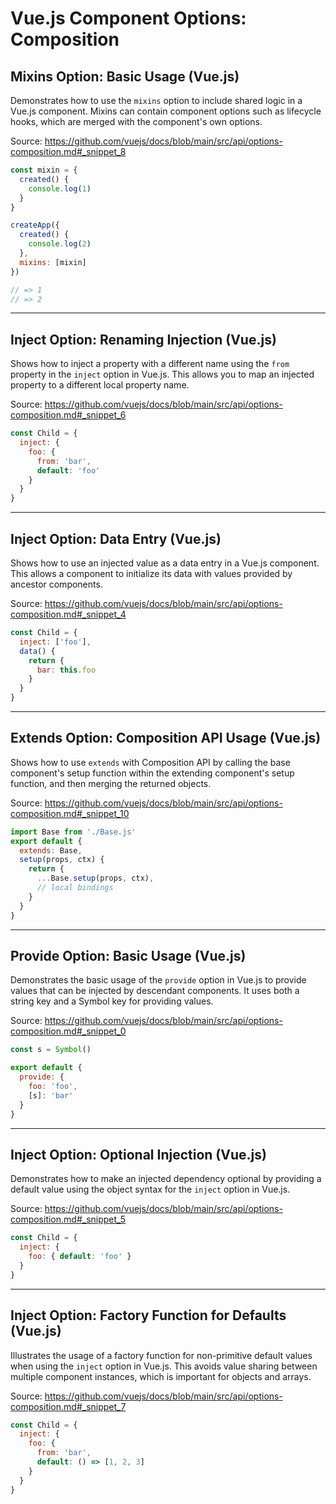 # Vue.js Component Options: Composition

## Mixins Option: Basic Usage (Vue.js)

Demonstrates how to use the `mixins` option to include shared logic in a Vue.js component. Mixins can contain component options such as lifecycle hooks, which are merged with the component's own options.

Source: https://github.com/vuejs/docs/blob/main/src/api/options-composition.md#_snippet_8

```javascript
const mixin = {
  created() {
    console.log(1)
  }
}

createApp({
  created() {
    console.log(2)
  },
  mixins: [mixin]
})

// => 1
// => 2
```

---

## Inject Option: Renaming Injection (Vue.js)

Shows how to inject a property with a different name using the `from` property in the `inject` option in Vue.js.  This allows you to map an injected property to a different local property name.

Source: https://github.com/vuejs/docs/blob/main/src/api/options-composition.md#_snippet_6

```javascript
const Child = {
  inject: {
    foo: {
      from: 'bar',
      default: 'foo'
    }
  }
}
```

---

## Inject Option: Data Entry (Vue.js)

Shows how to use an injected value as a data entry in a Vue.js component. This allows a component to initialize its data with values provided by ancestor components.

Source: https://github.com/vuejs/docs/blob/main/src/api/options-composition.md#_snippet_4

```javascript
const Child = {
  inject: ['foo'],
  data() {
    return {
      bar: this.foo
    }
  }
}
```

---

## Extends Option: Composition API Usage (Vue.js)

Shows how to use `extends` with Composition API by calling the base component's setup function within the extending component's setup function, and then merging the returned objects.

Source: https://github.com/vuejs/docs/blob/main/src/api/options-composition.md#_snippet_10

```javascript
import Base from './Base.js'
export default {
  extends: Base,
  setup(props, ctx) {
    return {
      ...Base.setup(props, ctx),
      // local bindings
    }
  }
}
```

---

## Provide Option: Basic Usage (Vue.js)

Demonstrates the basic usage of the `provide` option in Vue.js to provide values that can be injected by descendant components. It uses both a string key and a Symbol key for providing values.

Source: https://github.com/vuejs/docs/blob/main/src/api/options-composition.md#_snippet_0

```javascript
const s = Symbol()

export default {
  provide: {
    foo: 'foo',
    [s]: 'bar'
  }
}
```

---

## Inject Option: Optional Injection (Vue.js)

Demonstrates how to make an injected dependency optional by providing a default value using the object syntax for the `inject` option in Vue.js.

Source: https://github.com/vuejs/docs/blob/main/src/api/options-composition.md#_snippet_5

```javascript
const Child = {
  inject: {
    foo: { default: 'foo' }
  }
}
```

---

## Inject Option: Factory Function for Defaults (Vue.js)

Illustrates the usage of a factory function for non-primitive default values when using the `inject` option in Vue.js. This avoids value sharing between multiple component instances, which is important for objects and arrays.

Source: https://github.com/vuejs/docs/blob/main/src/api/options-composition.md#_snippet_7

```javascript
const Child = {
  inject: {
    foo: {
      from: 'bar',
      default: () => [1, 2, 3]
    }
  }
}
```
